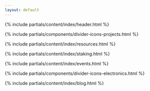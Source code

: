 ```yaml
---
layout: default
---
```



{% include partials/content/index/header.html %}

{% include partials/components/divider-icons-projects.html %}

{% include partials/content/index/resources.html %}

{% include partials/content/index/staking.html %}

{% include partials/content/index/events.html %}

{% include partials/components/divider-icons-electronics.html %}

{% include partials/content/index/blog.html %}
